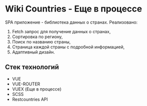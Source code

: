 # Wiki Countries - Еще в процессе

SPA приложение - библиотека данных о странах. Реализовано:

1. Fetch запрос для получение данных о странах,
2. Сортировка по региону,
3. Поиск по названию страны,
4. Страница каждой страны с подробной информацией,
5. Адаптивный дизайн.

## Стек технологий

- VUE
- VUE-ROUTER
- VUEX (Еще в процессе)
- SCSS
- Restcountries API
